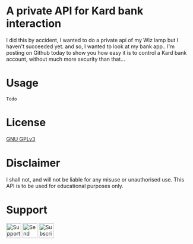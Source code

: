 # A private API for Kard bank interaction


I did this by accident, I wanted to do a private api of my Wiz lamp but I haven't succeeded yet. and so, I wanted to look at my bank app..
I'm posting on Github today to show you how easy it is to control a Kard bank account, without much more security than that... 

# Usage

	Todo




# License

[GNU GPLv3](https://github.com/ghrlt/kard-private-api/blob/master/LICENSE)

# Disclaimer
I shall not, and will not be liable for any misuse or unauthorised use. 
This API is to be used for educational purposes only.


# Support
<img alt="Support me through bank card" src="https://www.svgrepo.com/show/301678/piggybank-pig.svg" href="https://s.kard.eu/ghrlt/5.0" width="40" height="40"> <img alt="Send me a Discord Nitro" src="https://discord.com/assets/f8389ca1a741a115313bede9ac02e2c0.svg" href="https://discord.gg/cQY9hc7XHm" width="40" height="40"> <img alt="Subscribe to Kard" src="https://uploads-ssl.webflow.com/5fc53498e2555190106eb531/5fc5a6996e50deb8447505e4_logo-purple.svg" href="https://kard.eu?r=GAEHER" width="40" height="40">
